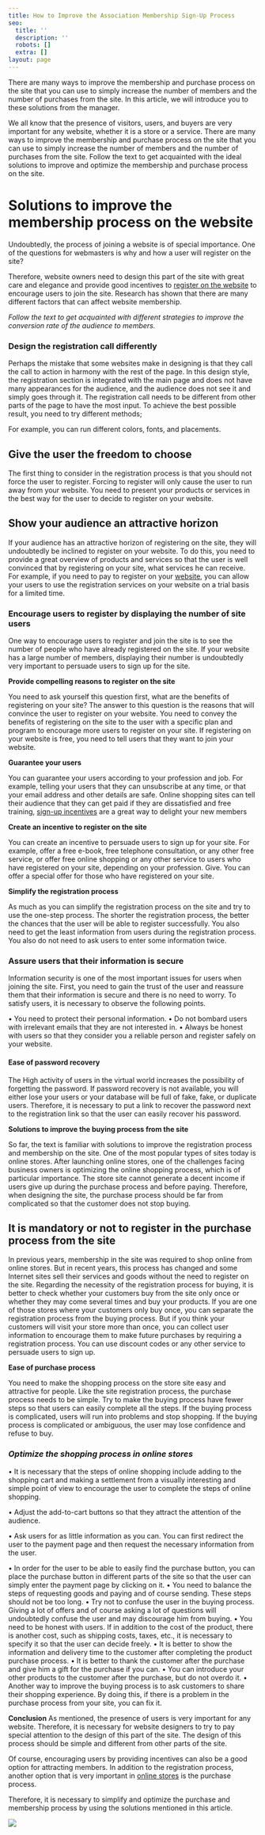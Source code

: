 ```yaml
---
title: How to Improve the Association Membership Sign-Up Process
seo:
  title: ''
  description: ''
  robots: []
  extra: []
layout: page
---
```

There are many ways to improve the membership and purchase process on the site that you can use to simply increase the number of members and the number of purchases from the site. In this article, we will introduce you to these solutions from the manager.

We all know that the presence of visitors, users, and buyers are very important for any website, whether it is a store or a service. There are many ways to improve the membership and purchase process on the site that you can use to simply increase the number of members and the number of purchases from the site. Follow the text to get acquainted with the ideal solutions to improve and optimize the membership and purchase process on the site.

# **Solutions to improve the membership process on the website**

Undoubtedly, the process of joining a website is of special importance. One of the questions for webmasters is why and how a user will register on the site?

Therefore, website owners need to design this part of the site with great care and elegance and provide good incentives to [register on the website](https://www.signupgenius.com/go/10C0F49A4A822A5F8CF8-howtogrow) to encourage users to join the site. Research has shown that there are many different factors that can affect website membership.

*Follow the text to get acquainted with different strategies to improve the conversion rate of the audience to members.*

### Design the registration call differently

Perhaps the mistake that some websites make in designing is that they call the call to action in harmony with the rest of the page. In this design style, the registration section is integrated with the main page and does not have many appearances for the audience, and the audience does not see it and simply goes through it. The registration call needs to be different from other parts of the page to have the most input. To achieve the best possible result, you need to try different methods;

For example, you can run different colors, fonts, and placements.

## Give the user the freedom to choose

The first thing to consider in the registration process is that you should not force the user to register. Forcing to register will only cause the user to run away from your website. You need to present your products or services in the best way for the user to decide to register on your website.

## Show your audience an attractive horizon

If your audience has an attractive horizon of registering on the site, they will undoubtedly be inclined to register on your website. To do this, you need to provide a great overview of products and services so that the user is well convinced that by registering on your site, what services he can receive. For example, if you need to pay to register on your [website](https://www.targetedwebtraffic.com/?ref=134), you can allow your users to use the registration services on your website on a trial basis for a limited time.

### Encourage users to register by displaying the number of site users

One way to encourage users to register and join the site is to see the number of people who have already registered on the site. If your website has a large number of members, displaying their number is undoubtedly very important to persuade users to sign up for the site.

**Provide compelling reasons to register on the site**

You need to ask yourself this question first, what are the benefits of registering on your site? The answer to this question is the reasons that will convince the user to register on your website. You need to convey the benefits of registering on the site to the user with a specific plan and program to encourage more users to register on your site. If registering on your website is free, you need to tell users that they want to join your website.

**Guarantee your users**

You can guarantee your users according to your profession and job. For example, telling your users that they can unsubscribe at any time, or that your email address and other details are safe. Online shopping sites can tell their audience that they can get paid if they are dissatisfied and free training, [sign-up incentives](https://www.signupgenius.com/go/10c0f49a4a822a5f8cf8-howtoget) are a great way to delight your new members

**Create an incentive to register on the site**

You can create an incentive to persuade users to sign up for your site. For example, offer a free e-book, free telephone consultation, or any other free service, or offer free online shopping or any other service to users who have registered on your site, depending on your profession. Give. You can offer a special offer for those who have registered on your site.

**Simplify the registration process**

As much as you can simplify the registration process on the site and try to use the one-step process. The shorter the registration process, the better the chances that the user will be able to register successfully. You also need to get the least information from users during the registration process. You also do not need to ask users to enter some information twice.

### **Assure users that their information is secure**

Information security is one of the most important issues for users when joining the site. First, you need to gain the trust of the user and reassure them that their information is secure and there is no need to worry. To satisfy users, it is necessary to observe the following points.

•	You need to protect their personal information.
•	Do not bombard users with irrelevant emails that they are not interested in.
•	Always be honest with users so that they consider you a reliable person and register safely on your website.

#### **Ease of password recovery**

The High activity of users in the virtual world increases the possibility of forgetting the password. If password recovery is not available, you will either lose your users or your database will be full of fake, fake, or duplicate users. Therefore, it is necessary to put a link to recover the password next to the registration link so that the user can easily recover his password.

**Solutions to improve the buying process from the site**

So far, the text is familiar with solutions to improve the registration process and membership on the site. One of the most popular types of sites today is online stores. After launching online stores, one of the challenges facing business owners is optimizing the online shopping process, which is of particular importance. The store site cannot generate a decent income if users give up during the purchase process and before paying. Therefore, when designing the site, the purchase process should be far from complicated so that the customer does not stop buying.

## **It is mandatory or not to register in the purchase process from the site**

In previous years, membership in the site was required to shop online from online stores. But in recent years, this process has changed and some Internet sites sell their services and goods without the need to register on the site. Regarding the necessity of the registration process for buying, it is better to check whether your customers buy from the site only once or whether they may come several times and buy your products.
If you are one of those stores where your customers only buy once, you can separate the registration process from the buying process. But if you think your customers will visit your store more than once, you can collect user information to encourage them to make future purchases by requiring a registration process. You can use discount codes or any other service to persuade users to sign up.

**Ease of purchase process**

You need to make the shopping process on the store site easy and attractive for people. Like the site registration process, the purchase process needs to be simple. Try to make the buying process have fewer steps so that users can easily complete all the steps. If the buying process is complicated, users will run into problems and stop shopping. If the buying process is complicated or ambiguous, the user may lose confidence and refuse to buy.

### ***Optimize the shopping process in online stores***

•	It is necessary that the steps of online shopping include adding to the shopping cart and making a settlement from a visually interesting and simple point of view to encourage the user to complete the steps of online shopping.

•	Adjust the add-to-cart buttons so that they attract the attention of the audience.

•	Ask users for as little information as you can. You can first redirect the user to the payment page and then request the necessary information from the user.

•	In order for the user to be able to easily find the purchase button, you can place the purchase button in different parts of the site so that the user can simply enter the payment page by clicking on it.
•	You need to balance the steps of requesting goods and paying and of course sending. These steps should not be too long.
•	Try not to confuse the user in the buying process. Giving a lot of offers and of course asking a lot of questions will undoubtedly confuse the user and may discourage him from buying.
•	You need to be honest with users. If in addition to the cost of the product, there is another cost, such as shipping costs, taxes, etc., it is necessary to specify it so that the user can decide freely.
•	It is better to show the information and delivery time to the customer after completing the product purchase process.
•	It is better to thank the customer after the purchase and give him a gift for the purchase if you can.
•	You can introduce your other products to the customer after the purchase, but do not overdo it.
•	Another way to improve the buying process is to ask customers to share their shopping experience. By doing this, if there is a problem in the purchase process from your site, you can fix it.

**Conclusion**
As mentioned, the presence of users is very important for any website. Therefore, it is necessary for website designers to try to pay special attention to the design of this part of the site. The design of this process should be simple and different from other parts of the site.

Of course, encouraging users by providing incentives can also be a good option for attracting members. In addition to the registration process, another option that is very important in [online stores](https://www.seo25.com/product-category/website-traffic-packages/) is the purchase process.

Therefore, it is necessary to simplify and optimize the purchase and membership process by using the solutions mentioned in this article.

![](https://www.targetedwebtraffic.com/wp-content/uploads/2020/09/Retargeting-vs-Remarketing-More-sales-with-re-marketing-scaled-e1607280618453.jpg)
